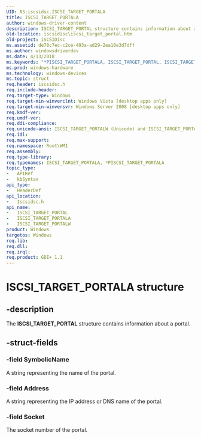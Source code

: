 ```yaml
---
UID: NS:iscsidsc.ISCSI_TARGET_PORTALA
title: ISCSI_TARGET_PORTALA
author: windows-driver-content
description: ISCSI_TARGET_PORTAL structure contains information about a portal.
old-location: iscsidisc\iscsi_target_portal.htm
old-project: iSCSIDisc
ms.assetid: de78c7ec-c2ce-493a-ad29-2ea10e3d7dff
ms.author: windowsdriverdev
ms.date: 4/13/2018
ms.keywords: "*PISCSI_TARGET_PORTALA, ISCSI_TARGET_PORTAL, ISCSI_TARGET_PORTAL structure [iSCSI Discovery Library API], ISCSI_TARGET_PORTALA, ISCSI_TARGET_PORTALW, PISCSI_TARGET_PORTAL, PISCSI_TARGET_PORTAL structure pointer [iSCSI Discovery Library API], iscsidisc.iscsi_target_portal, iscsidsc/ISCSI_TARGET_PORTAL, iscsidsc/ISCSI_TARGET_PORTALA, iscsidsc/ISCSI_TARGET_PORTALW, iscsidsc/PISCSI_TARGET_PORTAL"
ms.prod: windows-hardware
ms.technology: windows-devices
ms.topic: struct
req.header: iscsidsc.h
req.include-header: 
req.target-type: Windows
req.target-min-winverclnt: Windows Vista [desktop apps only]
req.target-min-winversvr: Windows Server 2008 [desktop apps only]
req.kmdf-ver: 
req.umdf-ver: 
req.ddi-compliance: 
req.unicode-ansi: ISCSI_TARGET_PORTALW (Unicode) and ISCSI_TARGET_PORTALA (ANSI)
req.idl: 
req.max-support: 
req.namespace: Root\WMI
req.assembly: 
req.type-library: 
req.typenames: ISCSI_TARGET_PORTALA, *PISCSI_TARGET_PORTALA
topic_type:
-	APIRef
-	kbSyntax
api_type:
-	HeaderDef
api_location:
-	Iscsidsc.h
api_name:
-	ISCSI_TARGET_PORTAL
-	ISCSI_TARGET_PORTALA
-	ISCSI_TARGET_PORTALW
product: Windows
targetos: Windows
req.lib: 
req.dll: 
req.irql: 
req.product: GDI+ 1.1
---
```


# ISCSI_TARGET_PORTALA structure


## -description


The <b>ISCSI_TARGET_PORTAL</b> structure contains information about a portal.


## -struct-fields




### -field SymbolicName

A string representing the name of the portal.


### -field Address

A string representing the IP address or DNS name of the portal.


### -field Socket

The socket number of the portal.

